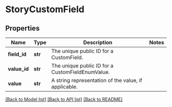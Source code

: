 # StoryCustomField

## Properties
Name | Type | Description | Notes
------------ | ------------- | ------------- | -------------
**field_id** | **str** | The unique public ID for a CustomField. | 
**value_id** | **str** | The unique public ID for a CustomFieldEnumValue. | 
**value** | **str** | A string representation of the value, if applicable. | 

[[Back to Model list]](../README.md#documentation-for-models) [[Back to API list]](../README.md#documentation-for-api-endpoints) [[Back to README]](../README.md)


